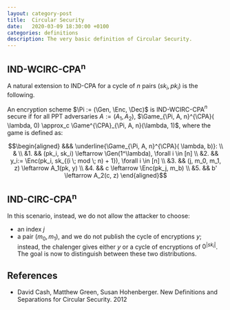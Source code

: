 ```yaml
---
layout: category-post
title:  Circular Security
date:   2020-03-09 18:30:00 +0100
categories: definitions
description: The very basic definition of Circular Security.
---
```

## IND-WCIRC-CPA<sup>n</sup>

A natural extension to IND-CPA for a cycle of $n$ pairs $(sk_i, pk_i)$ is the following.

An encryption scheme $\Pi := (\Gen, \Enc, \Dec)$ is IND-WCIRC-CPA$^n$ secure if for all PPT adversaries $A:=(A_1, A_2)$, $\Game_{\Pi, A, n}^{\CPA}( \lambda, 0) \approx_c \Game^{\CPA}_{\Pi, A, n}(\lambda, 1)$, where the game is defined as:

$$\begin{aligned}
&&& \underline{\Game_{\Pi, A, n}^{\CPA}( \lambda, b)}: \\
& \\
&1. && (pk_i, sk_i) \leftarrow \Gen(1^\lambda), \forall i \in [n] \\
&2. && y_i:= \Enc(pk_i, sk_{(i \; mod \; n) + 1}), \forall i \in [n] \\
&3. && (j, m_0, m_1, z) \leftarrow A_1(pk, y) \\
&4. && c \leftarrow \Enc(pk_j, m_b) \\
&5. && b' \leftarrow A_2(c, z)
\end{aligned}$$

## IND-CIRC-CPA<sup>n</sup>

In this scenario, instead, we do not allow the attacker to choose:

- an index $j$
- a pair $(m_0, m_1)$,
and we do not publish the cycle of encryptions $y$; instead, the chalenger gives either $y$ or a cycle of encryptions of $0^{|sk_i|}$. The goal is now to distinguish between these two distributions.

## References

- David Cash, Matthew Green, Susan Hohenberger. New Definitions and Separations for Circular Security. 2012
